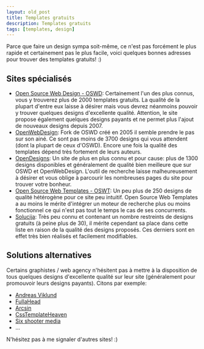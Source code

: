 ```yaml
---
layout: old_post
title: Templates gratuits
description: Templates gratuits
tags: [templates, design]
---
```


Parce que faire un design sympa soit-même, ce n'est pas forcément le plus rapide et certainement pas le plus facile, voici quelques bonnes adresses pour trouver des templates gratuits! :)

## Sites spécialisés

* [Open Source Web Design - OSWD](http://www.oswd.org "Open Source Web Design - OSWD"):
   Certainement l'un des plus connus, vous y trouverez plus de 2000 templates gratuits. La qualité de la plupart d'entre eux laisse à désirer mais vous devrez néanmoins pouvoir y trouver quelques designs d'excellente qualité. Attention, le site propose également quelques designs payants et ne permet plus l'ajout de nouveaux designs depuis 2007.
* [OpenWebDesign](http://openwebdesign.org "OpenWebDesign"):
   Fork de OSWD créé en 2005 il semble prendre le pas sur son ainé. Ce sont pas moins de 3700 designs qui vous attendent (dont la plupart de ceux d'OSWD). Encore une fois la qualité des templates dépend très fortement de leurs auteurs.
* [OpenDesigns](http://www.opendesigns.org/ "OpenDesigns"):
   Un site de plus en plus connu et pour cause: plus de 1300 designs disponibles et généralement de qualité bien meilleure que sur OSWD et OpenWebDesign. L'outil de recherche laisse malheureusement à désirer et vous oblige à parcourir les nombreuses pages du site pour trouver votre bonheur.
* [Open Source Web Templates - OSWT](http://www.oswt.co.uk/index.html "Open Source Web Templates - OSWT"):
   Un peu plus de 250 designs de qualité hétérogène pour ce site peu intuitif. Open Source Web Templates a au moins le mérite d'intégrer un moteur de recherche plus ou moins fonctionnel ce qui n'est pas tout le temps le cas de ses concurrents.
* [Solucija](http://www.solucija.com "Solucija"):
   Très peu connu et contenant un nombre restreints de designs gratuits (à peine plus de 30), il mérite cependant sa place dans cette liste en raison de la qualité des designs proposés. Ces derniers sont en effet très bien réalisés et facilement modifiables.

## Solutions alternatives

Certains graphistes / web agency n'hésitent pas à mettre à la disposition de tous quelques designs d'excellente qualité sur leur site (généralement pour promouvoir leurs designs payants).
Citons par exemple:

* [Andreas Viklund](http://andreasviklund.com/templates/ "Free websites templates - Andreas Viklund")
* [FullaHead](http://fullahead.org/index.php/work/all "FullaHead")
* [Arcsin](http://templates.arcsin.se/category/website-templates/ "Arcsin - Free websites templates")
* [CssTemplateHeaven](http://www.csstemplateheaven.com/free-css-templates/ "CssTemplateHeaven")
* [Six shooter media](http://www.sixshootermedia.com/shop/ozone/ "Six shooter media")
* ...

N'hésitez pas à me signaler d'autres sites! :)
